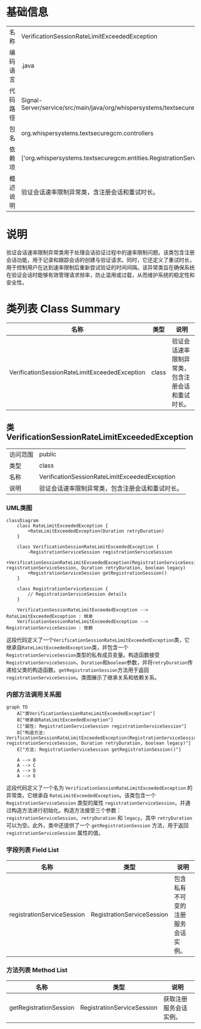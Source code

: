 # 基础信息

|      |      |
|------|------|
| 名称 | VerificationSessionRateLimitExceededException |
| 编码语言 | .java |
| 代码路径 | Signal-Server/service/src/main/java/org/whispersystems/textsecuregcm/controllers/VerificationSessionRateLimitExceededException.java |
| 包名 | org.whispersystems.textsecuregcm.controllers |
| 依赖项 | ['org.whispersystems.textsecuregcm.entities.RegistrationServiceSession', 'javax.annotation.Nullable', 'java.time.Duration'] |
| 概述说明 | 验证会话速率限制异常类，含注册会话和重试时长。 |

# 说明

验证会话速率限制异常类用于处理会话验证过程中的速率限制问题。该类包含注册会话功能，用于记录和跟踪会话的创建与验证请求。同时，它还定义了重试时长，用于控制用户在达到速率限制后重新尝试验证的时间间隔。该异常类旨在确保系统在验证会话时能够有效管理请求频率，防止滥用或过载，从而维护系统的稳定性和安全性。

# 类列表 Class Summary

| 名称   | 类型  | 说明 |
|-------|------|-------------|
| VerificationSessionRateLimitExceededException | class | 验证会话速率限制异常类，包含注册会话和重试时长。 |



## 类 VerificationSessionRateLimitExceededException

|      |      |
|------|------|
| 访问范围 | public |
| 类型 | class |
| 名称 | VerificationSessionRateLimitExceededException |
| 说明 | 验证会话速率限制异常类，包含注册会话和重试时长。 |


### UML类图

```mermaid
classDiagram
    class RateLimitExceededException {
        +RateLimitExceededException(Duration retryDuration)
    }

    class VerificationSessionRateLimitExceededException {
        -RegistrationServiceSession registrationServiceSession
        +VerificationSessionRateLimitExceededException(RegistrationServiceSession registrationServiceSession, Duration retryDuration, boolean legacy)
        +RegistrationServiceSession getRegistrationSession()
    }

    class RegistrationServiceSession {
        // RegistrationServiceSession details
    }

    VerificationSessionRateLimitExceededException --> RateLimitExceededException : 继承
    VerificationSessionRateLimitExceededException --> RegistrationServiceSession : 依赖
```

这段代码定义了一个`VerificationSessionRateLimitExceededException`类，它继承自`RateLimitExceededException`类，并包含一个`RegistrationServiceSession`类型的私有成员变量。构造函数接受`RegistrationServiceSession`、`Duration`和`boolean`参数，并将`retryDuration`传递给父类的构造函数。`getRegistrationSession`方法用于返回`registrationServiceSession`。类图展示了继承关系和依赖关系。


### 内部方法调用关系图

```mermaid
graph TD
    A["类VerificationSessionRateLimitExceededException"]
    B["继承自RateLimitExceededException"]
    C["属性: RegistrationServiceSession registrationServiceSession"]
    D["构造方法: VerificationSessionRateLimitExceededException(RegistrationServiceSession registrationServiceSession, Duration retryDuration, boolean legacy)"]
    E["方法: RegistrationServiceSession getRegistrationSession()"]

    A --> B
    A --> C
    A --> D
    A --> E
```

这段代码定义了一个名为 `VerificationSessionRateLimitExceededException` 的异常类，它继承自 `RateLimitExceededException`。该类包含一个 `RegistrationServiceSession` 类型的属性 `registrationServiceSession`，并通过构造方法进行初始化。构造方法接受三个参数：`registrationServiceSession`、`retryDuration` 和 `legacy`，其中 `retryDuration` 可以为空。此外，类中还提供了一个 `getRegistrationSession` 方法，用于返回 `registrationServiceSession` 属性的值。

### 字段列表 Field List

| 名称  | 类型  | 说明 |
|-------|-------|------|
| registrationServiceSession | RegistrationServiceSession | 包含私有不可变的注册服务会话实例。 |

### 方法列表 Method List

| 名称  | 类型  | 说明 |
|-------|-------|------|
| getRegistrationSession | RegistrationServiceSession | 获取注册服务会话实例。 |





